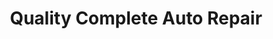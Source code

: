 ---
title: "Quality Complete Auto Repair"
url: /rantoul/quality-complete-auto-repair/
shop: car repair
---